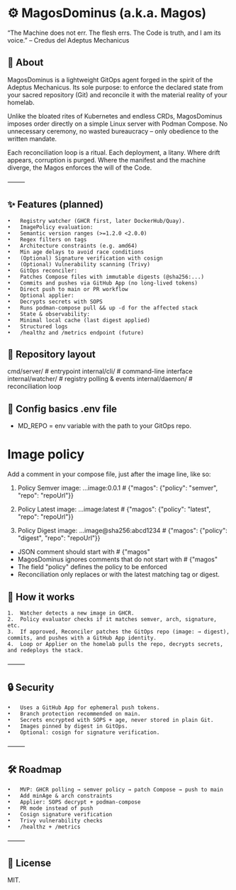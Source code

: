 # ⚙️ MagosDominus (a.k.a. Magos)

“The Machine does not err. The flesh errs. The Code is truth, and I am its voice.” – Credus del Adeptus Mechanicus

## 📜 About

MagosDominus is a lightweight GitOps agent forged in the spirit of the Adeptus Mechanicus. Its sole purpose: to enforce the declared state from your sacred repository (Git) and reconcile it with the material reality of your homelab.

Unlike the bloated rites of Kubernetes and endless CRDs, MagosDominus imposes order directly on a simple Linux server with Podman Compose. No unnecessary ceremony, no wasted bureaucracy – only obedience to the written mandate.

Each reconciliation loop is a ritual. Each deployment, a litany. Where drift appears, corruption is purged. Where the manifest and the machine diverge, the Magos enforces the will of the Code.

⸻

## ✨ Features (planned)
	•	Registry watcher (GHCR first, later DockerHub/Quay).
	•	ImagePolicy evaluation:
	•	Semantic version ranges (>=1.2.0 <2.0.0)
	•	Regex filters on tags
	•	Architecture constraints (e.g. amd64)
	•	Min age delays to avoid race conditions
	•	(Optional) Signature verification with cosign
	•	(Optional) Vulnerability scanning (Trivy)
	•	GitOps reconciler:
	•	Patches Compose files with immutable digests (@sha256:...)
	•	Commits and pushes via GitHub App (no long-lived tokens)
	•	Direct push to main or PR workflow
	•	Optional applier:
	•	Decrypts secrets with SOPS
	•	Runs podman-compose pull && up -d for the affected stack
	•	State & observability:
	•	Minimal local cache (last digest applied)
	•	Structured logs
	•	/healthz and /metrics endpoint (future)
  
## 📂 Repository layout

cmd/server/           # entrypoint
internal/cli/         # command-line interface
internal/watcher/     # registry polling & events
internal/daemon/      # reconciliation loop     

## 🔑 Config basics .env file
* MD_REPO = env variable with the path to your GitOps repo.

# Image policy
Add a comment in your compose file, just after the image line, like so:

1. Policy Semver 
image: ...image:0.0.1 # {"magos": {"policy": "semver", "repo": "repoUrl"}}

2. Policy Latest
image: ...image:latest # {"magos": {"policy": "latest", "repo": "repoUrl"}}

3. Policy Digest
image: ...image@sha256:abcd1234 # {"magos": {"policy": "digest", "repo": "repoUrl"}}

* JSON comment should start with # {"magos"
* MagosDominus ignores comments that do not start with # {"magos"
* The field "policy" defines the policy to be enforced
* Reconciliation only replaces <tag> or <digest> with the latest matching tag or digest.

## 🚀 How it works
	1.	Watcher detects a new image in GHCR.
	2.	Policy evaluator checks if it matches semver, arch, signature, etc.
	3.	If approved, Reconciler patches the GitOps repo (image: → digest), commits, and pushes with a GitHub App identity.
	4.	Loop or Applier on the homelab pulls the repo, decrypts secrets, and redeploys the stack.

⸻

## 🔒 Security
	•	Uses a GitHub App for ephemeral push tokens.
	•	Branch protection recommended on main.
	•	Secrets encrypted with SOPS + age, never stored in plain Git.
	•	Images pinned by digest in GitOps.
	•	Optional: cosign for signature verification.

⸻

## 🛠️ Roadmap
	•	MVP: GHCR polling → semver policy → patch Compose → push to main
	•	Add minAge & arch constraints
	•	Applier: SOPS decrypt + podman-compose
	•	PR mode instead of push
	•	Cosign signature verification
	•	Trivy vulnerability checks
	•	/healthz + /metrics

⸻

## 📜 License

MIT.
